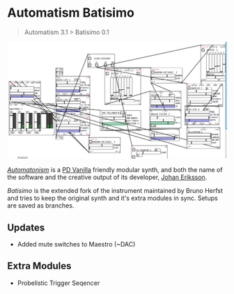# Automatism Batisimo

> Automatism 3.1 > Batisimo 0.1

![preview](img/screenshot_2017.png)

[_Automatonism_](https://www.automatonism.com/) is a [PD Vanilla](https://puredata.info/) friendly modular synth, and both the name of the software and the creative output of its developer, [Johan Eriksson](https://www.automatonism.com/bio/).

_Batisimo_ is the extended fork of the instrument maintained by Bruno Herfst and tries to keep the original synth and it's extra modules in sync. Setups are saved as branches.

## Updates

  - Added mute switches to Maestro (~DAC)

## Extra Modules

  - Probelistic Trigger Seqencer
